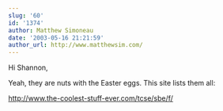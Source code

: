 ```yaml
---
slug: '60'
id: '1374'
author: Matthew Simoneau
date: '2003-05-16 21:21:59'
author_url: http://www.matthewsim.com/
---
```

Hi Shannon,

Yeah, they are nuts with the Easter eggs.  This site lists them all:

<a href="http://www.the-coolest-stuff-ever.com/tcse/sbe/f/" rel="nofollow">http://www.the-coolest-stuff-ever.com/tcse/sbe/f/</a>
